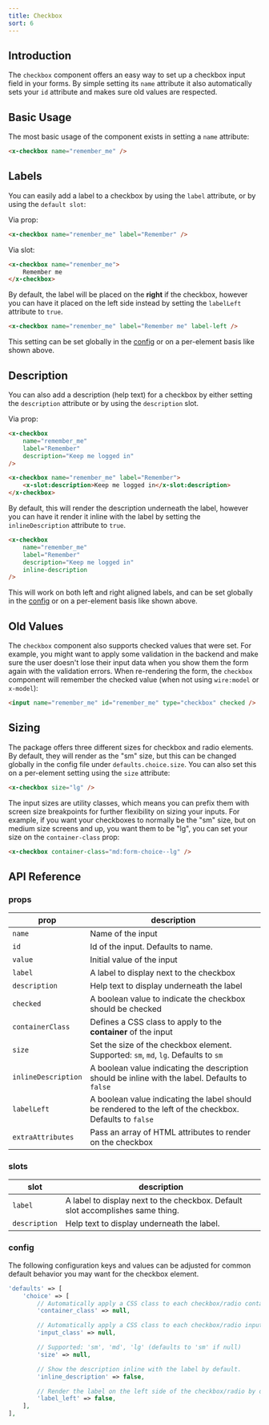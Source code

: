 ```yaml
---
title: Checkbox
sort: 6
---
```


## Introduction

The `checkbox` component offers an easy way to set up a checkbox input field in your forms.
By simple setting its `name` attribute it also automatically sets your `id` attribute and makes
sure old values are respected.

## Basic Usage

The most basic usage of the component exists in setting a `name` attribute:

```html
<x-checkbox name="remember_me" />
```

## Labels

You can easily add a label to a checkbox by using the `label` attribute, or by using the `default slot`:

Via prop:

```html
<x-checkbox name="remember_me" label="Remember" />
```

Via slot:

```html
<x-checkbox name="remember_me"> 
    Remember me
</x-checkbox>
```

By default, the label will be placed on the **right** if the checkbox, however you can have it placed on the left side instead by setting the `labelLeft` attribute
to `true`.

```html
<x-checkbox name="remember_me" label="Remember me" label-left />
```

This setting can be set globally in the [config](#user-content-config) or on a per-element basis like shown above.

## Description

You can also add a description (help text) for a checkbox by either setting the `description` attribute or
by using the `description` slot.

Via prop:

```html
<x-checkbox
    name="remember_me"
    label="Remember"
    description="Keep me logged in"
/>
```

```html
<x-checkbox name="remember_me" label="Remember">
    <x-slot:description>Keep me logged in</x-slot:description>
</x-checkbox>
```

By default, this will render the description underneath the label, however you can have it render it inline with the label by setting
the `inlineDescription` attribute to `true`.

```html
<x-checkbox
    name="remember_me"
    label="Remember"
    description="Keep me logged in"
    inline-description
/>
```

This will work on both left and right aligned labels, and can be set globally in the [config](#user-content-config) or on a per-element
basis like shown above.

## Old Values

The `checkbox` component also supports checked values that were set. For example,
you might want to apply some validation in the backend and make sure the user
doesn't lose their input data when you show them the form again with the validation errors.
When re-rendering the form, the `checkbox` component will remember the checked value (when not using `wire:model` or `x-model`):

```html
<input name="remember_me" id="remember_me" type="checkbox" checked />
```

## Sizing

The package offers three different sizes for checkbox and radio elements. By default, they will render as the "sm" size, but this can be changed globally
in the config file under `defaults.choice.size`. You can also set this on a per-element setting using the `size` attribute:

```html
<x-checkbox size="lg" />
```

The input sizes are utility classes, which means you can prefix them with screen size breakpoints for further flexibility on sizing your inputs. For example, if you want
your checkboxes to normally be the "sm" size, but on medium size screens and up, you want them to be "lg", you can set your size on the `container-class` prop:

```html
<x-checkbox container-class="md:form-choice--lg" />
```

## API Reference

### props

| prop                | description                                                                                              |
| ------------------- | -------------------------------------------------------------------------------------------------------- |
| `name`              | Name of the input                                                                                        |
| `id`                | Id of the input. Defaults to name.                                                                       |
| `value`             | Initial value of the input                                                                               |
| `label`             | A label to display next to the checkbox                                                                  |
| `description`       | Help text to display underneath the label                                                                |
| `checked`           | A boolean value to indicate the checkbox should be checked                                               |
| `containerClass`    | Defines a CSS class to apply to the **container** of the input                                           |
| `size`              | Set the size of the checkbox element. Supported: `sm`, `md`, `lg`. Defaults to `sm`                      |
| `inlineDescription` | A boolean value indicating the description should be inline with the label. Defaults to `false`          |
| `labelLeft`         | A boolean value indicating the label should be rendered to the left of the checkbox. Defaults to `false` |
| `extraAttributes`   | Pass an array of HTML attributes to render on the checkbox                                               |

### slots

| slot          | description                                                                    |
| ------------- | ------------------------------------------------------------------------------ |
| `label`       | A label to display next to the checkbox. Default slot accomplishes same thing. |
| `description` | Help text to display underneath the label.                                     |

### config

The following configuration keys and values can be adjusted for common default behavior
you may want for the checkbox element.

```php
'defaults' => [
    'choice' => [
        // Automatically apply a CSS class to each checkbox/radio container.
        'container_class' => null,

        // Automatically apply a CSS class to each checkbox/radio input.
        'input_class' => null,

        // Supported: 'sm', 'md', 'lg' (defaults to 'sm' if null)
        'size' => null,

        // Show the description inline with the label by default.
        'inline_description' => false,

        // Render the label on the left side of the checkbox/radio by default.
        'label_left' => false,
    ],
],
```
